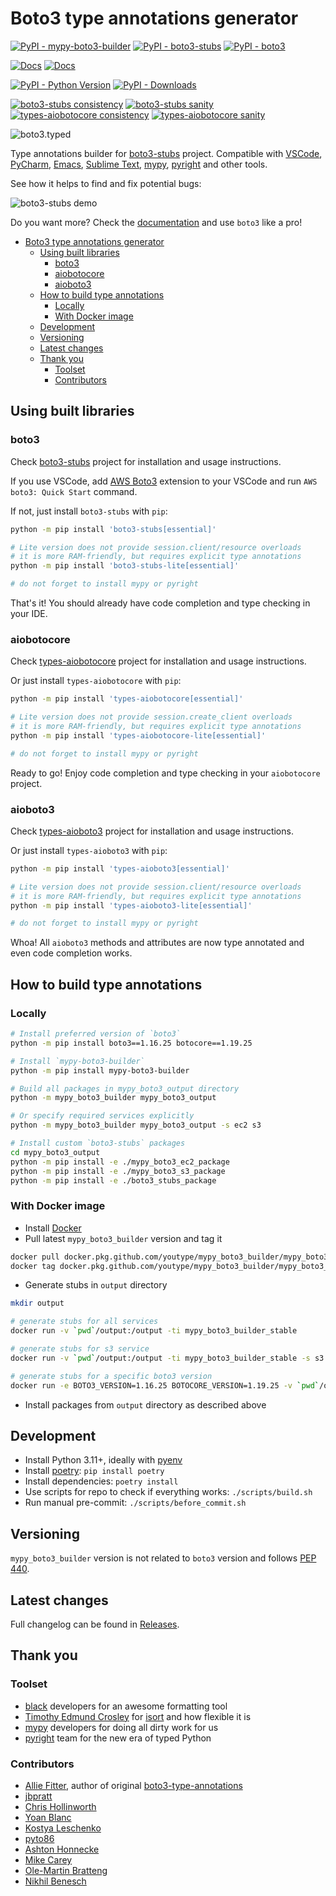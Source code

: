 # Boto3 type annotations generator

[![PyPI - mypy-boto3-builder](https://img.shields.io/pypi/v/mypy-boto3-builder.svg?color=blue&label=mypy-boto3-builder)](https://pypi.org/project/mypy-boto3-builder)
[![PyPI - boto3-stubs](https://img.shields.io/pypi/v/boto3-stubs.svg?color=blue&label=boto3-stubs)](https://pypi.org/project/boto3-stubs)
[![PyPI - boto3](https://img.shields.io/pypi/v/boto3.svg?color=blue&label=boto3)](https://pypi.org/project/boto3)


[![Docs](https://img.shields.io/readthedocs/boto3-stubs.svg?color=blue&label=boto3-stubs%20docs)](https://youtype.github.io/boto3_stubs_docs/)
[![Docs](https://img.shields.io/readthedocs/mypy-boto3-builder.svg?color=blue&label=builder%20docs)](https://youtype.github.io/mypy_boto3_builder/)

[![PyPI - Python Version](https://img.shields.io/pypi/pyversions/boto3-stubs.svg?color=blue)](https://pypi.org/project/boto3-stubs)
[![PyPI - Downloads](https://static.pepy.tech/badge/boto3-stubs)](https://pepy.tech/project/boto3-stubs)

[![boto3-stubs consistency](https://github.com/youtype/mypy_boto3_builder/actions/workflows/stubs_check.yml/badge.svg)](https://github.com/youtype/mypy_boto3_builder/actions/workflows/stubs_check.yml)
[![boto3-stubs sanity](https://github.com/youtype/mypy_boto3_builder/actions/workflows/sanity_check.yml/badge.svg)](https://github.com/youtype/mypy_boto3_builder/actions/workflows/sanity_check.yml)
[![types-aiobotocore consistency](https://github.com/youtype/mypy_boto3_builder/actions/workflows/aiostubs_check.yml/badge.svg)](https://github.com/youtype/mypy_boto3_builder/actions/workflows/aiostubs_check.yml)
[![types-aiobotocore sanity](https://github.com/youtype/mypy_boto3_builder/actions/workflows/aio_sanity_check.yml/badge.svg)](https://github.com/youtype/mypy_boto3_builder/actions/workflows/aio_sanity_check.yml)

![boto3.typed](https://github.com/youtype/mypy_boto3_builder/raw/main/logo.png)

Type annotations builder for [boto3-stubs](https://pypi.org/project/boto3-stubs/) project. Compatible with
[VSCode](https://code.visualstudio.com/),
[PyCharm](https://www.jetbrains.com/pycharm/),
[Emacs](https://www.gnu.org/software/emacs/),
[Sublime Text](https://www.sublimetext.com/),
[mypy](https://github.com/python/mypy),
[pyright](https://github.com/microsoft/pyright)
and other tools.

See how it helps to find and fix potential bugs:

![boto3-stubs demo](https://raw.githubusercontent.com/youtype/mypy_boto3_builder/main/demo.gif)

Do you want more? Check the [documentation](https://youtype.github.io/boto3_stubs_docs/) and use `boto3` like a pro!

- [Boto3 type annotations generator](#boto3-type-annotations-generator)
  - [Using built libraries](#using-built-libraries)
    - [boto3](#boto3)
    - [aiobotocore](#aiobotocore)
    - [aioboto3](#aioboto3)
  - [How to build type annotations](#how-to-build-type-annotations)
    - [Locally](#locally)
    - [With Docker image](#with-docker-image)
  - [Development](#development)
  - [Versioning](#versioning)
  - [Latest changes](#latest-changes)
  - [Thank you](#thank-you)
    - [Toolset](#toolset)
    - [Contributors](#contributors)

## Using built libraries

### boto3

Check [boto3-stubs](https://pypi.org/project/boto3-stubs/) project for installation
and usage instructions.

If you use VSCode, add [AWS Boto3](https://marketplace.visualstudio.com/items?itemName=Boto3typed.boto3-ide)
extension to your VSCode and run `AWS boto3: Quick Start` command.

If not, just install `boto3-stubs` with `pip`:

```bash
python -m pip install 'boto3-stubs[essential]'

# Lite version does not provide session.client/resource overloads
# it is more RAM-friendly, but requires explicit type annotations
python -m pip install 'boto3-stubs-lite[essential]'

# do not forget to install mypy or pyright
```

That's it! You should already have code completion and type checking in your IDE.

### aiobotocore

Check [types-aiobotocore](https://pypi.org/project/types-aiobotocore/) project for installation
and usage instructions.

Or just install `types-aiobotocore` with `pip`:

```bash
python -m pip install 'types-aiobotocore[essential]'

# Lite version does not provide session.create_client overloads
# it is more RAM-friendly, but requires explicit type annotations
python -m pip install 'types-aiobotocore-lite[essential]'

# do not forget to install mypy or pyright
```

Ready to go! Enjoy code completion and type checking in your `aiobotocore` project.

### aioboto3

Check [types-aioboto3](https://pypi.org/project/types-aioboto3/) project for installation
and usage instructions.

Or just install `types-aioboto3` with `pip`:

```bash
python -m pip install 'types-aioboto3[essential]'

# Lite version does not provide session.client/resource overloads
# it is more RAM-friendly, but requires explicit type annotations
python -m pip install 'types-aioboto3-lite[essential]'

# do not forget to install mypy or pyright
```

Whoa! All `aioboto3` methods and attributes are now type annotated and even code completion works.

## How to build type annotations

### Locally

```bash
# Install preferred version of `boto3`
python -m pip install boto3==1.16.25 botocore==1.19.25

# Install `mypy-boto3-builder`
python -m pip install mypy-boto3-builder

# Build all packages in mypy_boto3_output directory
python -m mypy_boto3_builder mypy_boto3_output

# Or specify required services explicitly
python -m mypy_boto3_builder mypy_boto3_output -s ec2 s3

# Install custom `boto3-stubs` packages
cd mypy_boto3_output
python -m pip install -e ./mypy_boto3_ec2_package
python -m pip install -e ./mypy_boto3_s3_package
python -m pip install -e ./boto3_stubs_package
```

### With Docker image

- Install [Docker](https://docs.docker.com/install/)
- Pull latest `mypy_boto3_builder` version and tag it

```bash
docker pull docker.pkg.github.com/youtype/mypy_boto3_builder/mypy_boto3_builder_stable:latest
docker tag docker.pkg.github.com/youtype/mypy_boto3_builder/mypy_boto3_builder_stable:latest mypy_boto3_builder
```

- Generate stubs in `output` directory

```bash
mkdir output

# generate stubs for all services
docker run -v `pwd`/output:/output -ti mypy_boto3_builder_stable

# generate stubs for s3 service
docker run -v `pwd`/output:/output -ti mypy_boto3_builder_stable -s s3

# generate stubs for a specific boto3 version
docker run -e BOTO3_VERSION=1.16.25 BOTOCORE_VERSION=1.19.25 -v `pwd`/output:/output -ti mypy_boto3_builder_stable
```

- Install packages from `output` directory as described above

## Development

- Install Python 3.11+, ideally with [pyenv](https://github.com/pyenv/pyenv)
- Install [poetry](https://python-poetry.org/): `pip install poetry`
- Install dependencies: `poetry install`
- Use scripts for repo to check if everything works: `./scripts/build.sh`
- Run manual pre-commit: `./scripts/before_commit.sh`

## Versioning

`mypy_boto3_builder` version is not related to `boto3` version and follows
[PEP 440](https://www.python.org/dev/peps/pep-0440/).

## Latest changes

Full changelog can be found in [Releases](https://github.com/youtype/mypy_boto3_builder/releases).

## Thank you

### Toolset

- [black](https://github.com/psf/black) developers for an awesome formatting tool
- [Timothy Edmund Crosley](https://github.com/timothycrosley) for
  [isort](https://github.com/PyCQA/isort) and how flexible it is
- [mypy](https://github.com/python/mypy) developers for doing all dirty work for us
- [pyright](https://github.com/microsoft/pyright) team for the new era of typed Python

### Contributors

- [Allie Fitter](https://github.com/alliefitter), author of original
  [boto3-type-annotations](https://pypi.org/project/boto3-type-annotations/)
- [jbpratt](https://github.com/jbpratt)
- [Chris Hollinworth](https://github.com/chrishollinworth)
- [Yoan Blanc](https://github.com/greut)
- [Kostya Leschenko](https://github.com/kleschenko)
- [pyto86](https://github.com/pyto86pri)
- [Ashton Honnecke](https://github.com/ahonnecke)
- [Mike Carey](https://github.com/mike-carey)
- [Ole-Martin Bratteng](https://github.com/omBratteng)
- [Nikhil Benesch](https://github.com/benesch)
